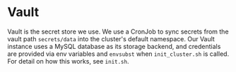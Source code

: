 # Vault

Vault is the secret store we use. We use a CronJob to sync secrets from the vault path `secrets/data` into the cluster's default namespace. Our Vault instance uses a MySQL database as its storage backend, and credentials are provided via env variables and `envsubst` when `init_cluster.sh` is called. For detail on how this works, see `init.sh`.
